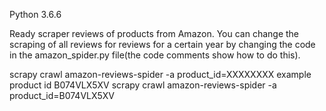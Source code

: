Python 3.6.6

Ready scraper reviews of products from Amazon.
You can change the scraping of all reviews for reviews for a certain year by changing the code in the amazon_spider.py file(the code comments show how to do this).


scrapy crawl amazon-reviews-spider -a product_id=XXXXXXXX
example product id B074VLX5XV
scrapy crawl amazon-reviews-spider -a product_id=B074VLX5XV
